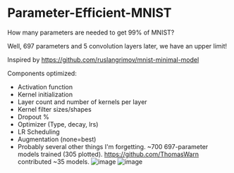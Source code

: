 # Parameter-Efficient-MNIST
How many parameters are needed to get 99% of MNIST?

Well, 697 parameters and 5 convolution layers later, we have an upper limit!

Inspired by https://github.com/ruslangrimov/mnist-minimal-model

Components optimized:
- Activation function
- Kernel initialization
- Layer count and number of kernels per layer
- Kernel filter sizes/shapes
- Dropout %
- Optimizer (Type, decay, lrs)
- LR Scheduling
- Augmentation (none=best)
- Probably several other things I'm forgetting.
~700 697-parameter models trained (305 plotted).
https://github.com/ThomasWarn contributed ~35 models.
![image](https://github.com/JoshWarn/Parameter-Efficient-MNIST/assets/70070682/ee4dd32c-e995-4345-94f2-ff1583462a95)
![image](https://github.com/JoshWarn/Parameter-Efficient-MNIST/assets/70070682/4062b7e2-6a6d-484d-b0ff-d6e3fa0c1a1f)


